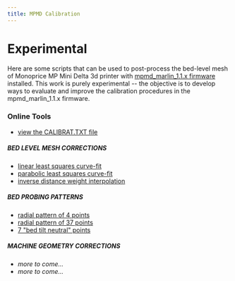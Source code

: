 ```yaml
---
title: MPMD Calibration
---
```

# Experimental

Here are some scripts that can be used to post-process the bed-level mesh of Monoprice MP Mini Delta 3d printer with [mpmd_marlin_1.1.x firmware](https://github.com/aegean-odyssey/mpmd_marlin_1.1.x) installed. This work is purely experimental -- the objective is to develop ways to evaluate and improve the calibration procedures in the mpmd_marlin_1.1.x firmware.

### Online Tools

* [view the CALIBRAT.TXT file](calibrat_txt.html)

##### BED LEVEL MESH CORRECTIONS 
* [linear least squares curve-fit](curvefit-linear.html)
* [parabolic least squares curve-fit](curvefit-parabolic.html)
* [inverse distance weight interpolation](curvefit-inv_dist_wgt.html)

##### BED PROBING PATTERNS
* [radial pattern of 4 points](pattern-radial-4.html)
* [radial pattern of 37 points](pattern-radial-37.html)
* [7 "bed tilt neutral" points](pattern-neutral-7.html)

##### MACHINE GEOMETRY CORRECTIONS
* _more to come..._
* _more to come..._
